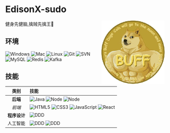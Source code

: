 # EdisonX-sudo  
  
<img align="right" src="imgs/12040.png" />

健身先健脑,擒贼先擒王🔨
  
## 环境  
  
![Windows](https://img.shields.io/badge/-Windows-0078D6?style=flat-square&logo=windows&logoColor=white)
![Mac](https://img.shields.io/badge/-MacOS-000000?style=flat-square&logo=macOS&logoColor=white)
![Linux](https://img.shields.io/badge/-Linux-FCC624?style=flat-square&logo=Linux&logoColor=white)
![Git](https://img.shields.io/badge/-Git-F05032?style=flat-square&logo=git&logoColor=white)
![SVN](https://img.shields.io/badge/-SVN-7E9BC7?style=flat-square&logo=subversion&logoColor=white)
![MySQL](https://img.shields.io/badge/-MySQL-235379?style=flat-square&logo=mysql&logoColor=white)
![Redis](https://img.shields.io/badge/-Redis-DC382D?style=flat-square&logo=Redis&logoColor=white)
![Kafka](https://img.shields.io/badge/-Kafka-231F20?style=flat-square&logo=ApacheKafka&logoColor=white)
  
## 技能  
  
|  类别  | 技能                                                                                                                                                                                                                                                                                                                                                                                                                    |
|:----:|:----------------------------------------------------------------------------------------------------------------------------------------------------------------------------------------------------------------------------------------------------------------------------------------------------------------------------------------------------------------------------------------------------------------------|
|  **后端**  | ![Java](https://img.shields.io/badge/Java-1c93cd?style=flat-square&logo=CoffeeScript&logoColor=white) ![Node](https://img.shields.io/badge/-Node.js-339933?style=flat-square&logo=Node.js&logoColor=white) ![Node](https://img.shields.io/badge/-Flink-E6526F?style=flat-square&logo=ApacheFlink&logoColor=white)                                                                                                     |
| *前端* | ![HTML5](https://img.shields.io/badge/-HTML-E34F26?style=flat-square&logo=html5&logoColor=white) ![CSS3](https://img.shields.io/badge/-CSS-1572B6?style=flat-square&logo=CSS3&logoColor=white) ![JavaScript](https://img.shields.io/badge/-JavaScript-F7DF1E?style=flat-square&logo=JavaScript&logoColor=white)  ![React](https://img.shields.io/badge/-React.js-E34F26?style=flat-square&logo=React&logoColor=white) |
| **程序设计** | ![DDD](https://img.shields.io/badge/-Domain%20Driven%20Design-green?logo=DPD&style=flat-square)                                                                                                                                                                                                                                                                                                                       |
| 人工智能 | ![DDD](https://img.shields.io/badge/-FNN-005CED?logo=ONNX&style=flat-square) ![DDD](https://img.shields.io/badge/-CNN-informational?logo=ONNX&style=flat-square)                                                                                                                                                                                                                                                      |

